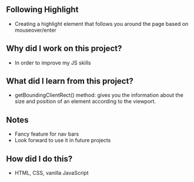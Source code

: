 ## Following Highlight
- Creating a highlight element that follows you around the page based on mouseover/enter

## Why did I work on this project?
- In order to improve my JS skills

## What did I learn from this project?
- getBoundingClientRect() method: gives you the information about the size and position of an element according to the viewport.

## Notes
- Fancy feature for nav bars
- Look forward to use it in future projects

## How did I do this?
- HTML, CSS, vanilla JavaScript

